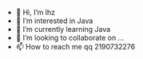 - 👋 Hi, I’m lhz
- 👀 I’m interested in Java
- 🌱 I’m currently learning Java
- 💞️ I’m looking to collaborate on ...
- 📫 How to reach me qq 2190732276

<!---
lhz1165/lhz1165 is a ✨ special ✨ repository because its `README.md` (this file) appears on your GitHub profile.
You can click the Preview link to take a look at your changes.
--->
